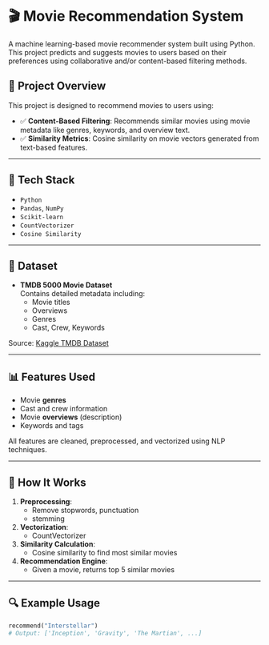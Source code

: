 # 🎬 Movie Recommendation System

A machine learning-based movie recommender system built using Python. This project predicts and suggests movies to users based on their preferences using collaborative and/or content-based filtering methods.

## 🚀 Project Overview

This project is designed to recommend movies to users using:

- ✅ **Content-Based Filtering**: Recommends similar movies using movie metadata like genres, keywords, and overview text.
- ✅ **Similarity Metrics**: Cosine similarity on movie vectors generated from text-based features.

---

## 🧰 Tech Stack

- `Python`
- `Pandas`, `NumPy`
- `Scikit-learn`
- `CountVectorizer`
- `Cosine Similarity`

---

## 📁 Dataset

- **TMDB 5000 Movie Dataset**  
  Contains detailed metadata including:
  - Movie titles
  - Overviews
  - Genres
  - Cast, Crew, Keywords

Source: [Kaggle TMDB Dataset](https://www.kaggle.com/datasets/tmdb/tmdb-movie-metadata)

---

## 📊 Features Used

- Movie **genres**
- Cast and crew information
- Movie **overviews** (description)
- Keywords and tags

All features are cleaned, preprocessed, and vectorized using NLP techniques.

---

## 📌 How It Works

1. **Preprocessing**:
   - Remove stopwords, punctuation
   - stemming
2. **Vectorization**:
   - CountVectorizer
3. **Similarity Calculation**:
   - Cosine similarity to find most similar movies
4. **Recommendation Engine**:
   - Given a movie, returns top 5 similar movies

---

## 🔍 Example Usage

```python
recommend("Interstellar")
# Output: ['Inception', 'Gravity', 'The Martian', ...]
